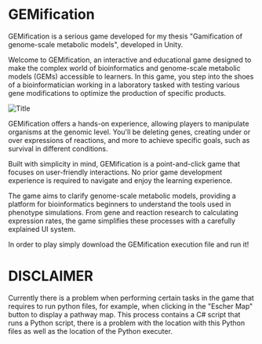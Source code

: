 # GEMification
GEMification is a serious game developed for my thesis "Gamification of genome-scale metabolic models", developed in Unity.

Welcome to GEMification, an interactive and educational game designed to make the complex world of bioinformatics and genome-scale metabolic models (GEMs) accessible to learners. In this game, you step into the shoes of a bioinformatician working in a laboratory tasked with testing various gene modifications to optimize the production of specific products.

![Title](https://github.com/TomSa99/GEMification/assets/95915840/4da48d19-d623-4e17-a624-bcd4033a2e7e)


GEMification offers a hands-on experience, allowing players to manipulate organisms at the genomic level. You'll be deleting genes, creating under or over expressions of reactions, and more to achieve specific goals, such as survival in different conditions.

Built with simplicity in mind, GEMification is a point-and-click game that focuses on user-friendly interactions. No prior game development experience is required to navigate and enjoy the learning experience.

The game aims to clarify genome-scale metabolic models, providing a platform for bioinformatics beginners to understand the tools used in phenotype simulations. From gene and reaction research to calculating expression rates, the game simplifies these processes with a carefully explained UI system.

In order to play simply download the GEMification execution file and run it!

# DISCLAIMER
Currently there is a problem when performing certain tasks in the game that requires to run python files, for example, when clicking in the "Escher Map" button to display a pathway map. This process contains a C# script that runs a Python script, there is a problem with the location with this Python files as well as the location of the Python executer.
